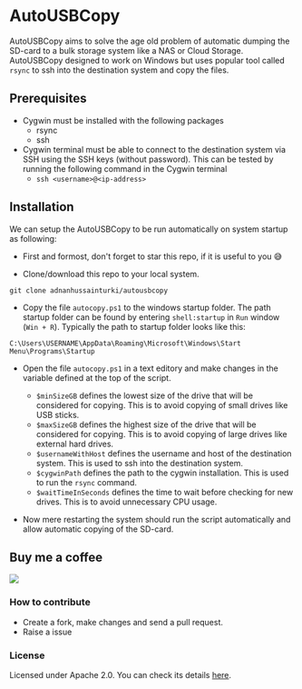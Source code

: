 # AutoUSBCopy

AutoUSBCopy aims to solve the age old problem of automatic dumping the SD-card to a bulk storage system like a NAS or Cloud Storage. AutoUSBCopy designed to work on Windows but uses popular tool called `rsync` to ssh into the destination system and copy the files.

## Prerequisites

- Cygwin must be installed with the following packages
  - rsync
  - ssh
- Cygwin terminal must be able to connect to the destination system via SSH using the SSH keys (without password). This can be tested by running the following command in the Cygwin terminal
  - `ssh <username>@<ip-address>`

## Installation

We can setup the AutoUSBCopy to be run automatically on system startup as following:

- First and formost, don't forget to star this repo, if it is useful to you 😅

- Clone/download this repo to your local system.

```
git clone adnanhussainturki/autousbcopy
```

- Copy the file `autocopy.ps1` to the windows startup folder. The path startup folder can be found by entering `shell:startup` in `Run` window (`Win + R`). Typically the path to startup folder looks like this:

```
C:\Users\USERNAME\AppData\Roaming\Microsoft\Windows\Start Menu\Programs\Startup
```

- Open the file `autocopy.ps1` in a text editory and make changes in the variable defined at the top of the script.

  - `$minSizeGB` defines the lowest size of the drive that will be considered for copying. This is to avoid copying of small drives like USB sticks.
  - `$maxSizeGB` defines the highest size of the drive that will be considered for copying. This is to avoid copying of large drives like external hard drives.
  - `$usernameWithHost` defines the username and host of the destination system. This is used to ssh into the destination system.
  - `$cygwinPath` defines the path to the cygwin installation. This is used to run the `rsync` command.
  - `$waitTimeInSeconds` defines the time to wait before checking for new drives. This is to avoid unnecessary CPU usage.

- Now mere restarting the system should run the script automatically and allow automatic copying of the SD-card.

## Buy me a coffee

[![](https://img.buymeacoffee.com/api/?url=aHR0cHM6Ly9pbWcuYnV5bWVhY29mZmVlLmNvbS9hcGkvP25hbWU9YWRuYW50dXJraSZzaXplPTMwMCZiZy1pbWFnZT1ibWMmYmFja2dyb3VuZD1mZjgxM2Y=&creator=adnanturki&is_creating=building%20cool%20things%20every%20single%20f**king%20day.&design_code=1&design_color=%23ff813f&slug=adnanturki)](https://www.buymeacoffee.com/adnanturki)

### How to contribute

- Create a fork, make changes and send a pull request.
- Raise a issue

### License

Licensed under Apache 2.0. You can check its details [here](https://choosealicense.com/licenses/apache-2.0/ "here").
